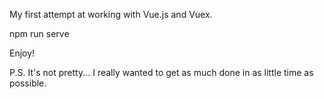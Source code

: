 My first attempt at working with Vue.js and Vuex.

npm run serve

Enjoy!

P.S. It's not pretty... I really wanted to get as much done in as little time as possible.